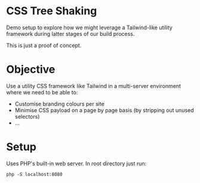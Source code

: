 # CSS Tree Shaking
Demo setup to explore how we might leverage a Tailwind-like utility framework during latter stages of our build process.

This is just a proof of concept.

# Objective
Use a utility CSS framework like Tailwind in a multi-server environment where we need to be able to:

* Customise branding colours per site
* Minimise CSS payload on a page by page basis (by stripping out unused selectors)
* ...


# Setup
Uses PHP's built-in web server. In root directory just run:

`php -S localhost:8080`
